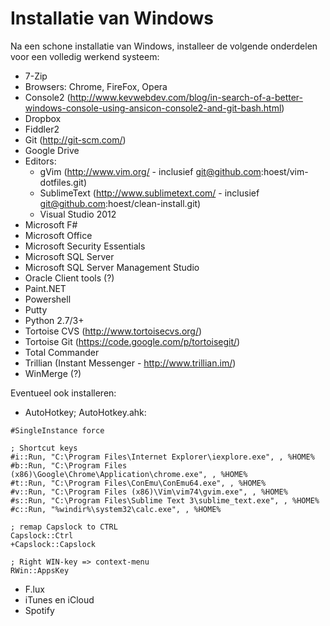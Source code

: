 # Installatie van Windows

Na een schone installatie van Windows, installeer de volgende onderdelen
voor een volledig werkend systeem:

* 7-Zip
* Browsers: Chrome, FireFox, Opera
* Console2 (http://www.kevwebdev.com/blog/in-search-of-a-better-windows-console-using-ansicon-console2-and-git-bash.html)
* Dropbox
* Fiddler2
* Git (http://git-scm.com/)
* Google Drive
* Editors:
  * gVim (http://www.vim.org/ - inclusief git@github.com:hoest/vim-dotfiles.git)
  * SublimeText (http://www.sublimetext.com/ - inclusief git@github.com:hoest/clean-install.git)
  * Visual Studio 2012
* Microsoft F#
* Microsoft Office
* Microsoft Security Essentials
* Microsoft SQL Server
* Microsoft SQL Server Management Studio
* Oracle Client tools (?)
* Paint.NET
* Powershell
* Putty
* Python 2.7/3+
* Tortoise CVS (http://www.tortoisecvs.org/)
* Tortoise Git (https://code.google.com/p/tortoisegit/)
* Total Commander
* Trillian (Instant Messenger - http://www.trillian.im/)
* WinMerge (?)

Eventueel ook installeren:

* AutoHotkey; AutoHotkey.ahk: 

```
#SingleInstance force

; Shortcut keys
#i::Run, "C:\Program Files\Internet Explorer\iexplore.exe", , %HOME%
#b::Run, "C:\Program Files (x86)\Google\Chrome\Application\chrome.exe", , %HOME%
#t::Run, "C:\Program Files\ConEmu\ConEmu64.exe", , %HOME%
#v::Run, "C:\Program Files (x86)\Vim\vim74\gvim.exe", , %HOME%
#s::Run, "C:\Program Files\Sublime Text 3\sublime_text.exe", , %HOME%
#c::Run, "%windir%\system32\calc.exe", , %HOME%

; remap Capslock to CTRL
Capslock::Ctrl
+Capslock::Capslock

; Right WIN-key => context-menu
RWin::AppsKey
```

* F.lux
* iTunes en iCloud
* Spotify
